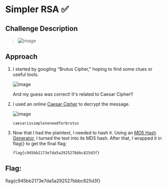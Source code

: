 # Simpler RSA ✅

## Challenge Description
> ![image](https://github.com/user-attachments/assets/300a4d0f-6a25-460e-a6b0-05d391d60ff8)



## Approach
1. I started by googling "Brutus Cipher," hoping to find some clues or useful tools. 

   ![image](https://github.com/user-attachments/assets/ae3b5a93-51a1-4a32-bd9f-9832655a9553)

   And my guess was correct! It's related to Caesar Cipher!!

3. I used an online [Caesar Cipher](https://www.dcode.fr/caesar-cipher) to decrypt the message. 

   ![image](https://github.com/user-attachments/assets/cbf9d5c1-f212-467d-b369-5fedf2163b26)

   ```
   caesarissimplenoneedforbrutus
   ```
4. Now that I had the plaintext, I needed to hash it. Using an [MD5 Hash Generator](https://www.md5hashgenerator.com/), I turned the text into its MD5 hash.
   After that, I wrapped it in flag{} to get the final flag:

   ```
   flag{c945bb2173e7da5a292527bbbc825d3f}
   ```
   
## Flag: 
flag{c945bb2173e7da5a292527bbbc825d3f}



   



